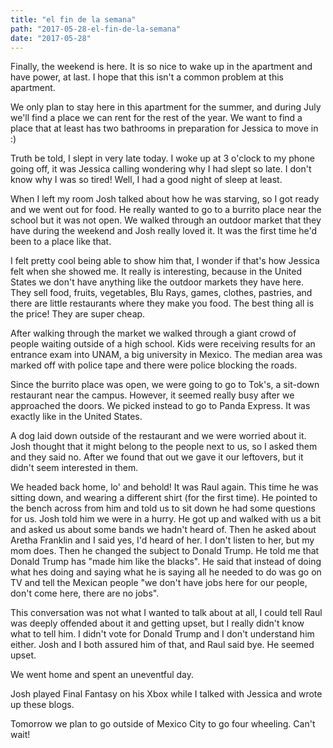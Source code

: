 ```yaml
---
title: "el fin de la semana"
path: "2017-05-28-el-fin-de-la-semana"
date: "2017-05-28"
---
```


Finally, the weekend is here. It is so nice to wake up in the apartment and have power, at last. I hope that this isn't a common problem at this apartment.

We only plan to stay here in this apartment for the summer, and during July we'll find a place we can rent for the rest of the year. We want to find a place that at least has two bathrooms in preparation for Jessica to move in :)

Truth be told, I slept in very late today. I woke up at 3 o'clock to my phone going off, it was Jessica calling wondering why I had slept so late. I don't know why I was so tired! Well, I had a good night of sleep at least.

When I left my room Josh talked about how he was starving, so I got ready and we went out for food. He really wanted to go to a burrito place near the school but it was not open. We walked through an outdoor market that they have during the weekend and Josh really loved it. It was the first time he'd been to a place like that.

I felt pretty cool being able to show him that, I wonder if that's how Jessica felt when she showed me. It really is interesting, because in the United States we don't have anything like the outdoor markets they have here. They sell food, fruits, vegetables, Blu Rays, games, clothes, pastries, and there are little restaurants where they make you food. The best thing all is the price! They are super cheap.

After walking through the market we walked through a giant crowd of people waiting outside of a high school. Kids were receiving results for an entrance exam into UNAM, a big university in Mexico. The median area was marked off with police tape and there were police blocking the roads.

Since the burrito place was open, we were going to go to Tok's, a sit-down restaurant near the campus. However, it seemed really busy after we approached the doors. We picked instead to go to Panda Express. It was exactly like in the United States.

A dog laid down outside of the restaurant and we were worried about it. Josh thought that it might belong to the people next to us, so I asked them and they said no. After we found that out we gave it our leftovers, but it didn't seem interested in them.

We headed back home, lo' and behold! It was Raul again. This time he was sitting down, and wearing a different shirt (for the first time). He pointed to the bench across from him and told us to sit down he had some questions for us. Josh told him we were in a hurry. He got up and walked with us a bit and asked us about some bands we hadn't heard of. Then he asked about Aretha Franklin and I said yes, I'd heard of her. I don't listen to her, but my mom does. Then he changed the subject to Donald Trump. He told me that Donald Trump has "made him like the blacks". He said that instead of doing what hes doing and saying what he is saying all he needed to do was go on TV and tell the Mexican people "we don't have jobs here for our people, don't come here, there are no jobs".

This conversation was not what I wanted to talk about at all, I could tell Raul was deeply offended about it and getting upset, but I really didn't know what to tell him. I didn't vote for Donald Trump and I don't understand him either. Josh and I both assured him of that, and Raul said bye. He seemed upset.

We went home and spent an uneventful day.

Josh played Final Fantasy on his Xbox while I talked with Jessica and wrote up these blogs.

Tomorrow we plan to go outside of Mexico City to go four wheeling. Can't wait!
